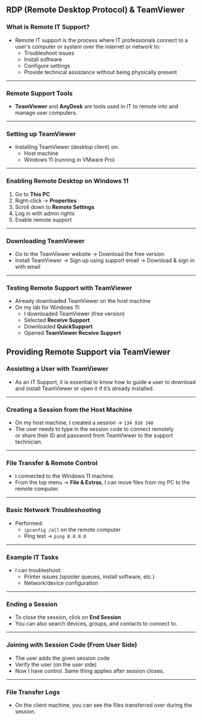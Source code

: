 ## RDP (Remote Desktop Protocol) & TeamViewer

### What is Remote IT Support?

- Remote IT support is the process where IT professionals connect to a user's computer or system over the internet or network to:
  - Troubleshoot issues
  - Install software
  - Configure settings
  - Provide technical assistance without being physically present
---
### Remote Support Tools

- **TeamViewer** and **AnyDesk** are tools used in IT to remote into and manage user computers.
---
### Setting up TeamViewer

- Installing TeamViewer (desktop client) on:
  - Host machine
  - Windows 11 (running in VMware Pro)
---
### Enabling Remote Desktop on Windows 11

1. Go to **This PC**
2. Right-click → **Properties**
3. Scroll down to **Remote Settings**
4. Log in with admin rights
5. Enable remote support

---

### Downloading TeamViewer

- Go to the TeamViewer website → Download the free version
- Install TeamViewer → Sign up using support email → Download & sign in with email

---

### Testing Remote Support with TeamViewer

- Already downloaded TeamViewer on the host machine
- On my lab for Windows 11:
  - I downloaded TeamViewer (free version)
  - Selected **Receive Support**
  - Downloaded **QuickSupport**
  - Opened **TeamViewer Receive Support**
## Providing Remote Support via TeamViewer

### Assisting a User with TeamViewer

- As an IT Support, it is essential to know how to guide a user to download and install TeamViewer or open it if it’s already installed.

---

### Creating a Session from the Host Machine

- On my host machine, I created a session → `134 938 340`
- The user needs to type in the session code to connect remotely  
  or share their ID and password from TeamViewer to the support technician.

---

### File Transfer & Remote Control

- I connected to the Windows 11 machine.
- From the top menu → **File & Extras**, I can move files from my PC to the remote computer.

---

### Basic Network Troubleshooting

- Performed:
  - `ipconfig /all` on the remote computer
  - Ping test → `ping 8.8.8.8`

---

### Example IT Tasks

- I can troubleshoot:
  - Printer issues (spooler queues, install software, etc.)
  - Network/device configuration

---

### Ending a Session

- To close the session, click on **End Session**
- You can also search devices, groups, and contacts to connect to.

---

### Joining with Session Code (From User Side)

- The user adds the given session code
- Verify the user (on the user side)
- Now I have control. Same thing applies after session closes.

---

### File Transfer Logs

- On the client machine, you can see the files transferred over during the session.
